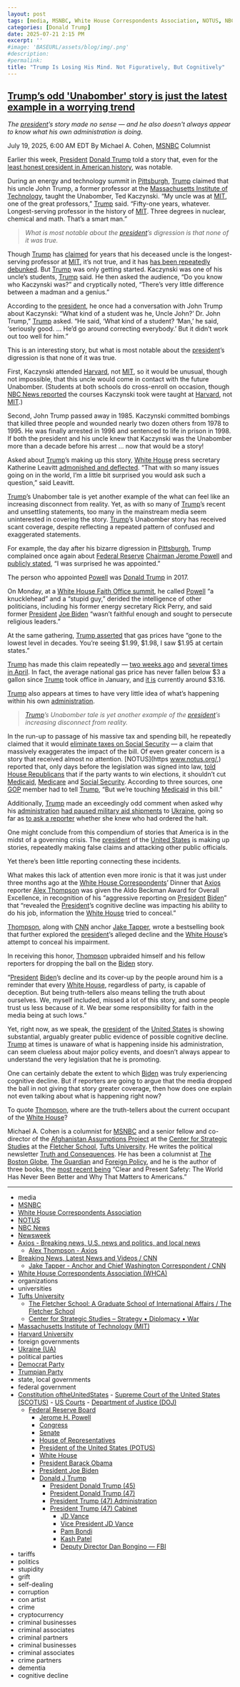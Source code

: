 ```yaml
---
layout: post
tags: [media, MSNBC, White House Correspondents Association, NOTUS, NBC News, Newsweek, Axios - Breaking news U.S. news and politics and local news, Alex Thompson - Axios, Breaking News Latest News and Videos / CNN, Jake Tapper - Anchor and Chief Washington Correspondent / CNN, White House Correspondents Association (WHCA), organizations, universities, Tufts University, The Fletcher School –  A Graduate School of International Affairs / The Fletcher School, Center for Strategic Studies – Strategy • Diplomacy • War, Massachusetts Institute of Technology (MIT), Harvard University, foreign governments, Ukraine (UA), political parties, Democrat Party, Trumpian Party, state local governments, federal government, Constitution oftheUnitedStates,  Supreme Court of the United States (SCOTUS),  US Courts,  Department of Justice (DOJ), Federal Reserve Board, Jerome H. Powell, Congress, Senate, House of Representatives, President of the United States (POTUS), White House, President Barack Obama, President Joe Biden, Donald J Trump, President Donald Trump (45), President Donald Trump (47), President Trump (47) Administration, President Trump (47) Cabinet, JD Vance, Vice President JD Vance, Pam Bondi, Kash Patel, Deputy Director Dan Bongino — FBI, tariffs, politics, stupidity, grift, self-dealing, corruption, con artist, crime, cryptocurrency, criminal businesses, criminal associates, criminal partners, criminal businesses, criminal associates, crime partners, dementia, cognitive decline]
categories: [Donald Trump]
date: 2025-07-21 2:15 PM
excerpt: ''
#image: 'BASEURL/assets/blog/img/.png'
#description:
#permalink:
title: "Trump Is Losing His Mind. Not Figuratively, But Cognitively"
---
```



## [Trump’s odd 'Unabomber' story is just the latest example in a worrying trend](https://www.msnbc.com/opinion/msnbc-opinion/trump-unabomber-story-biden-cognitive-decline-rcna219453)

*The [president](https://www.whitehouse.gov/)’s story made no sense — and he also doesn't always appear to know what his own administration is doing.*

July 19, 2025, 6:00 AM EDT
By Michael A. Cohen, [MSNBC](https;//www.msnbc.com/) Columnist

Earlier this week, [President](https://www.whitehouse.gov/) [Donald Trump](https://www.donaldjtrump.com/) told a story that, even for the [least honest president in American history](https://www.washingtonpost.com/politics/2021/01/24/trumps-false-or-misleading-claims-total-30573-over-four-years/), was notable.

During an energy and technology summit in [Pittsburgh](https://www.pittsburghpa.gov/), [Trump](https://www.donaldjtrump.com/) claimed that his uncle John Trump, a former professor at the [Massachusetts Institute of Technology](https://www.mit.edu/), taught the Unabomber, Ted Kaczynski. “My uncle was at [MIT](https://www.mit.edu/), one of the great professors,” [Trump](https://www.donaldjtrump.com/) said. “Fifty-one years, whatever. Longest-serving professor in the history of [MIT](https://www.mit.edu/). Three degrees in nuclear, chemical and math. That’s a smart man.”

> *What is most notable about the [president](https://www.whitehouse.gov/)’s digression is that none of it was true.*

Though [Trump](https://www.donaldjtrump.com/) has [claimed](https://www.thedailybeast.com/trump-spins-up-wildly-unbelievable-family-link-to-unabomber/) for years that his deceased uncle is the longest-serving professor at [MIT](https://www.mit.edu/), it’s not true, and it has [has been repeatedly debunked](https://www.newsweek.com/fact-check-trump-claims-uncle-longest-serving-professor-mit-1864991?). But [Trump](https://www.donaldjtrump.com/) was only getting started. Kaczynski was one of his uncle’s students, [Trump](https://www.donaldjtrump.com/) said. He then asked the audience, “Do you know who Kaczynski was?” and cryptically noted, “There’s very little difference between a madman and a genius.”

According to the [president](https://www.whitehouse.gov/), he once had a conversation with John Trump about Kaczynski: “What kind of a student was he, Uncle John?’ Dr. John Trump,” [Trump](https://www.donaldjtrump.com/) asked. “He said, ‘What kind of a student? ‘Man,’ he said, ‘seriously good. ... He’d go around correcting everybody.’ But it didn’t work out too well for him.”

This is an interesting story, but what is most notable about the [president](https://www.whitehouse.gov/)’s digression is that none of it was true.

First, Kaczynski attended [Harvard](https://www.harvard.edu/), not [MIT](https://www.mit.edu/), so it would be unusual, though not impossible, that this uncle would come in contact with the future Unabomber. (Students at both schools do cross-enroll on occasion, though [NBC News reported](https://www.nbcnews.com/politics/trump-administration/live-blog/trump-mike-waltz-tariffs-immigration-arizona-grijalva-live-updates-rcna218470/rcrd85057?canonicalCard=true) the courses Kaczynski took were taught at [Harvard](https://www.harvard.edu/), not [MIT](https://www.mit.edu/).)

Second, John Trump passed away in 1985. Kaczynski committed bombings that killed three people and wounded nearly two dozen others from 1978 to 1995. He was finally arrested in 1996 and sentenced to life in prison in 1998. If both the president and his uncle knew that Kaczynski was the Unabomber more than a decade before his arrest ... now that would be a story!

Asked about [Trump](https://www.donaldjtrump.com/)’s making up this story, [White House](https://www.whitehouse.gov/) press secretary Katherine Leavitt [admonished and deflected](https://bsky.app/profile/atrupar.com/post/3lu6jtryhez2q). “That with so many issues going on in the world, I’m a little bit surprised you would ask such a question,” said Leavitt.

[Trump](https://www.donaldjtrump.com/)’s Unabomber tale is yet another example of the what can feel like an increasing disconnect from reality. Yet, as with so many of [Trump](https://www.donaldjtrump.com/)’s recent and unsettling statements, too many in the mainstream media seem uninterested in covering the story. [Trump](https://www.donaldjtrump.com/)’s Unabomber story has received scant coverage, despite reflecting a repeated pattern of confused and exaggerated statements.

For example, the day after his bizarre digression in [Pittsburgh](https://www.pittsburghpa.gov/), Trump complained once again about [Federal Reserve](https://www.federalreserve.gov/) [Chairman Jerome Powell](https://www.federalreserve.gov/aboutthefed/bios/board/powell.htm) and [publicly stated](https://x.com/atrupar/status/1945513122795553257), “I was surprised he was appointed.”

The person who appointed [Powell](https://www.federalreserve.gov/aboutthefed/bios/board/powell.htm) was [Donald Trump](https://www.donaldjtrump.com/) in 2017.

On Monday, at a [White House Faith Office summit](https://abcnews.go.com/Politics/faith-office-luncheon-trump-talks-gas-prices-transgender/story?id=123746594), he called [Powell](https://www.federalreserve.gov/aboutthefed/bios/board/powell.htm) “a knucklehead” and a “stupid guy,” derided the intelligence of other politicians, including his former energy secretary Rick Perry, and said former [President](https://www.whitehouse.gov/) [Joe Biden](https://bidenwhitehouse.archives.gov/) “wasn’t faithful enough and sought to persecute religious leaders.”

At the same gathering, [Trump asserted](https://x.com/atrupar/status/1944813197904535656) that gas prices have “gone to the lowest level in decades. You’re seeing \$1.99, \$1.98, I saw \$1.95 at certain states.”

[Trump](https://www.donaldjtrump.com/) has made this claim repeatedly — [two weeks ago](https://www.cnn.com/2025/05/02/politics/gas-prices-trump-fact-check) and [several times in April](https://www.cnn.com/2025/05/02/politics/gas-prices-trump-fact-check). In fact, the average national gas price has never fallen below \$3 a gallon since [Trump](https://www.donaldjtrump.com/) took office in January, and [it is](https://gasprices.aaa.com/) currently around \$3.16.

[Trump](https://www.donaldjtrump.com/) also appears at times to have very little idea of what’s happening within his own [administration](https://www.whitehouse.gov/administration/).

> *[Trump](https://www.donaldjtrump.com/)’s Unabomber tale is yet another example of the [president](https://www.whitehouse.gov/)’s increasing disconnect from reality.*

In the run-up to passage of his massive tax and spending bill, he repeatedly claimed that it would [eliminate taxes on Social Security](https://www.politifact.com/factchecks/2025/jun/30/donald-trump/trump-tax-social-security-reconciliation-bill/?) — a claim that massively exaggerates the impact of the bill. Of even greater concern is a story that received almost no attention. [NOTUS](https www.notus.org/,) reported that, only days before the legislation was signed into law, [told House Republicans](https://www.notus.org/congress/reconciliation-timeline-slipping-trump) that if the party wants to win elections, it shouldn’t cut [Medicaid](https://www.medicaid.gov/), [Medicare](https://www.medicare.gov/) and [Social Security](https://www.ssa.gov/). According to three sources, one [GOP](https://www.gop.com/) member had to tell [Trump](https://www.donaldjtrump.com/), “But we’re touching [Medicaid](https://www.medicaid.gov/) in this bill.”

Additionally, [Trump](https://www.donaldjtrump.com/) made an exceedingly odd comment when asked why his [administration](https://www.whitehouse.gov/administration/) [had paused military aid shipments](https://www.newsweek.com/trump-reacts-ukraine-weapons-pause-i-would-know-watch-video-2096851) to [Ukraine](https://www.gov.ua/), going so far as [to ask a reporter](https://www.cnn.com/2025/07/08/politics/video/collins-trump-ukraine-weapons-pause-digvid) whether she knew who had ordered the halt.

One might conclude from this compendium of stories that America is in the midst of a governing crisis. The [president](https://www.whitehouse.gov/) of the [United States](https://www.usa.gov/) is making up stories, repeatedly making false claims and attacking other public officials.

Yet there’s been little reporting connecting these incidents.

What makes this lack of attention even more ironic is that it was just under three months ago at the [White House Correspondents](https://whca.press/)’ Dinner that [Axios](https://www.axios.com/) reporter [Alex Thompson](https://www.axios.com/authors/athompson) was given the Aldo Beckman Award for Overall Excellence, in recognition of his “aggressive reporting on [President](https://www.whitehouse.gov/) [Biden](https://bidenwhitehouse.archives.gov/)” that “revealed the [President](https://www.whitehouse.gov/)’s cognitive decline was impacting his ability to do his job, information the [White House](https://www.whitehouse.gov/) tried to conceal.”

[Thompson](https://www.axios.com/authors/athompson), along with [CNN](https://www.cnn.com/) anchor [Jake Tapper](https://www.cnn.com/profiles/jake-tapper-profile#about), wrote a bestselling book that further explored the [president](https://www.whitehouse.gov/)’s alleged decline and the [White House](https://www.whitehouse.gov/)’s attempt to conceal his impairment.

In receiving this honor, [Thompson](https://www.axios.com/authors/athompson) upbraided himself and his fellow reporters for dropping the ball on the [Biden](https://bidenwhitehouse.archives.gov/) story.

“[President](https://www.whitehouse.gov/) [Biden](https://bidenwhitehouse.archives.gov/)’s decline and its cover-up by the people around him is a reminder that every [White House](https://www.whitehouse.gov/), regardless of party, is capable of deception. But being truth-tellers also means telling the truth about ourselves. We, myself included, missed a lot of this story, and some people trust us less because of it. We bear some responsibility for faith in the media being at such lows.”

Yet, right now, as we speak, the [president](https://www.whitehouse.gov/) of the [United States](https://www.usa.gov/) is showing substantial, arguably greater public evidence of possible cognitive decline. [Trump](https://www.donaldjtrump.com/) at times is unaware of what is happening inside his administration, can seem clueless about major policy events, and doesn’t always appear to understand the very legislation that he is promoting.

One can certainly debate the extent to which [Biden](https://bidenwhitehouse.archives.gov/) was truly experiencing cognitive decline. But if reporters are going to argue that the media dropped the ball in not giving that story greater coverage, then how does one explain not even talking about what is happening right now?

To quote [Thompson](https://www.axios.com/authors/athompson), where are the truth-tellers about the current occupant of the [White House](https://www.whitehouse.gov/)?

Michael A. Cohen is a columnist for [MSNBC](https;//www.msnbc.com/) and a senior fellow and co-director of the [Afghanistan Assumptions Project](https://sites.tufts.edu/css/?page_id=1510) at the [Center for Strategic Studies](https://sites.tufts.edu/css/) at the [Fletcher School](https://fletcher.tufts.edu/), [Tufts University](,https://www.tufts.edu/). He writes the political newsletter [Truth and Consequences](https://urldefense.com/v3/__https://truthandcons.substack.com/__;!!PIZeeW5wscynRQ!u_XKZjv-lWH23z1mnHythaCOP6PFQIIYCwx9LK8Bsf1E8Fq24bv3BUSOnMKMGac4phxnOcJrub5z8w_Bku4b2cg$). He has been a columnist at [The Boston Globe](https://www.bostonglobe.com/), [The Guardian](https://www.theguardian.com/) and [Foreign Policy](https://foreignpolicy.com/), and he is the author of three books, the [most recent being](https://urldefense.com/v3/__https://www.amazon.com/dp/B07P77NDT6/ref=dp-kindle-redirect?_encoding=UTF8&btkr=1__;!!PIZeeW5wscynRQ!u_XKZjv-lWH23z1mnHythaCOP6PFQIIYCwx9LK8Bsf1E8Fq24bv3BUSOnMKMGac4phxnOcJrub5z8w_BrJq41KY$) “Clear and Present Safety: The World Has Never Been Better and Why That Matters to Americans.”

----
- media
- [MSNBC](https://www.msnbc.com/)
- [White House Correspondents Association](https://whca.press/)
- [NOTUS](https://www.notus.org/)
- [NBC News](https://www.nbcnews.com/)
- [Newsweek](https://www.newsweek.com/)
- [Axios - Breaking news, U.S. news and politics, and local news](https://www.axios.com/)
    - [Alex Thompson - Axios](https://www.axios.com/authors/athompson)
- [Breaking News, Latest News and Videos / CNN](https://www.cnn.com/)
    - [Jake Tapper - Anchor and Chief Washington Correspondent / CNN](https://www.cnn.com/profiles/jake-tapper-profile#about)
- [White House Correspondents Association (WHCA)](https://whca.press/)
- organizations 
- universities 
- [Tufts University](https://www.tufts.edu/)
    - [The Fletcher School: A Graduate School of International Affairs / The Fletcher School](https://fletcher.tufts.edu/)
    - [Center for Strategic Studies – Strategy • Diplomacy • War](https://sites.tufts.edu/css/)
- [Massachusetts Institute of Technology (MIT)](https://www.mit.edu/)
- [Harvard University](https://www.harvard.edu/)
- foreign governments 
- [Ukraine (UA)](https://www.gov.ua/)
- political parties 
- [Democrat Party](https://www.democrats.org/)
- [Trumpian Party](https://www.gop.com/)
- state, local governments 
- federal government 
- [Constitution oftheUnitedStates](https://constitution.congress.gov/)
        - [Supreme Court of the United States (SCOTUS)](https://www.supremecourt.gov/)
        - [US Courts](https://www.uscourts.gov/)
        - [Department of Justice (DOJ)](https://www.justice.gov/)
    - [Federal Reserve Board](https://www.federalreserve.gov/)
        - [Jerome H. Powell](https://www.federalreserve.gov/aboutthefed/bios/board/powell.htm)
        - [Congress](https://www.congress.gov/)
        - [Senate](https://www.senate.gov/)
        - [House of Representatives](https://www.house.gov/)
        - [President of the United States (POTUS)](https://www.whitehouse.gov/)
        - [White House](https://www.whitehouse.gov/)
        - [President Barack Obama](https://obamawhitehouse.archives.gov/)
        - [President Joe Biden](https://bidenwhitehouse.archives.gov/)
        - [Donald J Trump](https://www.donaldjtrump.com/)
            - [President Donald Trump (45)](https://trumpwhitehouse.archives.gov/)
            - [President Donald Trump (47)](https://www.whitehouse.gov/administration/donald-j-trump/)
            - [President Trump (47) Administration](https://www.whitehouse.gov/administration/)
            - [President Trump (47) Cabinet](https://www.whitehouse.gov/administration/the-cabinet/)
                - [JD Vance](https://www.linkedin.com/in/jd-vance-770a9047/)
                - [Vice President JD Vance](https://www.whitehouse.gov/administration/jd-vance/)
                - [Pam Bondi](https://www.justice.gov/ag/staff-profile/meet-attorney-general)
                - [Kash Patel](https://www.fbi.gov/about/leadership-and-structure/director-patel)
                - [Deputy Director Dan Bongino — FBI](https://www.fbi.gov/about/leadership-and-structure/deputy-director-dan-bongino)
- tariffs
- politics
- stupidity
- grift
- self-dealing
- corruption
- con artist 
- crime
- cryptocurrency 
- criminal businesses
- criminal associates
- criminal partners
- criminal businesses
- criminal associates
- crime partners
- dementia 
- cognitive decline 